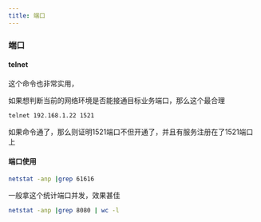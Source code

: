 ```yaml
---
title: 端口
---
```

### 端口
#### telnet
这个命令也非常实用，

如果想判断当前的网络环境是否能接通目标业务端口，那么这个最合理
``` bash
telnet 192.168.1.22 1521
```

如果命令通了，那么则证明1521端口不但开通了，并且有服务注册在了1521端口上

#### 端口使用
``` bash
netstat -anp |grep 61616
```
一般拿这个统计端口并发，效果甚佳
``` bash
netstat -anp |grep 8080 | wc -l
```